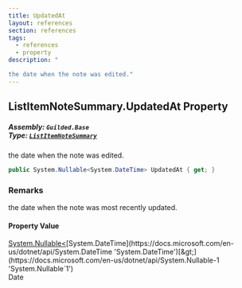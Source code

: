 ```yaml
---
title: UpdatedAt
layout: references
section: references
tags:
  - references
  - property
description: "

the date when the note was edited."
---
```


## ListItemNoteSummary.UpdatedAt Property
##### **Assembly:** `Guilded.Base`<br/>**Type:** [`ListItemNoteSummary`](ListItemNoteSummary 'Guilded.Base.Content.ListItemNoteSummary')

the date when the note was edited.

```csharp
public System.Nullable<System.DateTime> UpdatedAt { get; }
```

### Remarks
  
the date when the note was most recently updated.

#### Property Value
[System.Nullable&lt;](https://docs.microsoft.com/en-us/dotnet/api/System.Nullable-1 'System.Nullable`1')[System.DateTime](https://docs.microsoft.com/en-us/dotnet/api/System.DateTime 'System.DateTime')[&gt;](https://docs.microsoft.com/en-us/dotnet/api/System.Nullable-1 'System.Nullable`1')  
Date